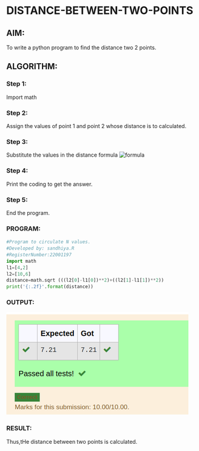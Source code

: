 # DISTANCE-BETWEEN-TWO-POINTS

## AIM:
To write a python program to find the distance two 2 points.
## ALGORITHM:
### Step 1: 
Import math
### Step 2: 
Assign the values of point 1 and point 2 whose distance is to calculated.
### Step 3: 
Substitute the values in the distance formula  ![formula](/formula.JPG)
### Step 4: 
Print the coding to get the answer.
### Step 5: 
End the program.
### PROGRAM:
  ``` python
#Program to circulate N values.
#Developed by: sandhiya.R
#RegisterNumber:22001197
import math
l1=[4,2]
l2=[10,6]
distance=math.sqrt (((l2[0]-l1[0])**2)+((l2[1]-l1[1])**2))
print('{:.2f}'.format(distance))
```
### OUTPUT:
![output](/output.png)
### RESULT:
Thus,tHe distance between two points is calculated.
